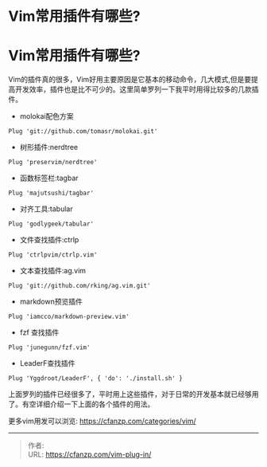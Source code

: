 # Vim常用插件有哪些?


# Vim常用插件有哪些?
Vim的插件真的很多，Vim好用主要原因是它基本的移动命令，几大模式,但是要提高开发效率，插件也是比不可少的。这里简单罗列一下我平时用得比较多的几款插件。
- molokai配色方案
```vimrc
Plug 'git://github.com/tomasr/molokai.git'
```
- 树形插件:nerdtree
```
Plug 'preservim/nerdtree'
```
- 函数标签栏:tagbar
```
Plug 'majutsushi/tagbar'
```
- 对齐工具:tabular
```
Plug 'godlygeek/tabular'
```
- 文件查找插件:ctrlp
```
Plug 'ctrlpvim/ctrlp.vim'
```
- 文本查找插件:ag.vim
```
Plug 'git://github.com/rking/ag.vim.git'
```
- markdown预览插件
```
Plug 'iamcco/markdown-preview.vim'
```
- fzf 查找插件
```
Plug 'junegunn/fzf.vim'
```
- LeaderF查找插件
```
Plug 'Yggdroot/LeaderF', { 'do': './install.sh' }
```

上面罗列的插件已经很多了，平时用上这些插件，对于日常的开发基本就已经够用了。有空详细介绍一下上面的各个插件的用法。

更多vim用发可以浏览: https://cfanzp.com/categories/vim/


---

> 作者:   
> URL: https://cfanzp.com/vim-plug-in/  

